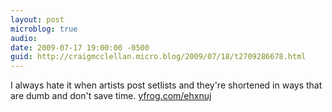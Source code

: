 ```yaml
---
layout: post
microblog: true
audio: 
date: 2009-07-17 19:00:00 -0500
guid: http://craigmcclellan.micro.blog/2009/07/18/t2709286678.html
---
```

I always hate it when artists post setlists and they're shortened in ways that are dumb and don't save time.  [yfrog.com/ehxnuj](http://yfrog.com/ehxnuj)
